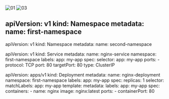 ![01](https://github.com/user-attachments/assets/ceaf031e-881e-4719-b604-920192b87211)
![03](https://github.com/user-attachments/assets/c69025a2-b74d-4f60-84f4-e42bf031b7b2)

apiVersion: v1
kind: Namespace
metadata:
  name: first-namespace
---
apiVersion: v1
kind: Namespace
metadata:
  name: second-namespace

apiVersion: v1
kind: Service
metadata:
  name: nginx-service
  namespace: first-namespace
  labels:
    app: my-app
spec:
  selector:
    app: my-app
  ports:
    - protocol: TCP
      port: 80
      targetPort: 80
  type: ClusterIP


apiVersion: apps/v1
kind: Deployment
metadata:
  name: nginx-deployment
  namespace: first-namespace
  labels:
    app: my-app
spec:
  replicas: 1
  selector:
    matchLabels:
      app: my-app
  template:
    metadata:
      labels:
        app: my-app
    spec:
      containers:
      - name: nginx
        image: nginx:latest
        ports:
        - containerPort: 80



